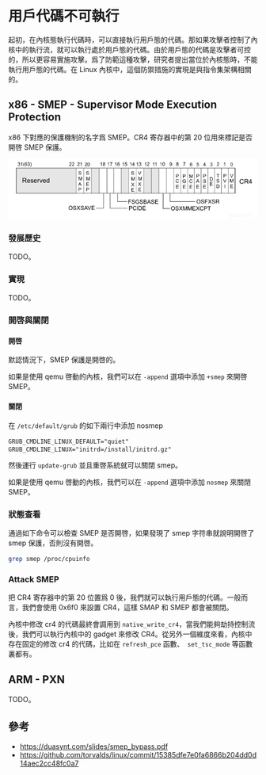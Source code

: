 # 用戶代碼不可執行

起初，在內核態執行代碼時，可以直接執行用戶態的代碼。那如果攻擊者控制了內核中的執行流，就可以執行處於用戶態的代碼。由於用戶態的代碼是攻擊者可控的，所以更容易實施攻擊。爲了防範這種攻擊，研究者提出當位於內核態時，不能執行用戶態的代碼。在 Linux 內核中，這個防禦措施的實現是與指令集架構相關的。

## x86 - SMEP - Supervisor Mode Execution Protection

x86 下對應的保護機制的名字爲 SMEP。CR4 寄存器中的第 20 位用來標記是否開啓 SMEP 保護。

![20180220141919-fc10512e-1605-1](figure/cr4.png)

### 發展歷史

TODO。

### 實現

TODO。

### 開啓與關閉

#### 開啓

默認情況下，SMEP 保護是開啓的。

如果是使用 qemu 啓動的內核，我們可以在 `-append` 選項中添加 `+smep` 來開啓 SMEP。

#### 關閉

在 `/etc/default/grub` 的如下兩行中添加 nosmep

```
GRUB_CMDLINE_LINUX_DEFAULT="quiet"  
GRUB_CMDLINE_LINUX="initrd=/install/initrd.gz"
```

然後運行 `update-grub` 並且重啓系統就可以關閉 smep。

如果是使用 qemu 啓動的內核，我們可以在 `-append` 選項中添加 `nosmep` 來關閉 SMEP。

### 狀態查看

通過如下命令可以檢查 SMEP 是否開啓，如果發現了 smep 字符串就說明開啓了 smep 保護，否則沒有開啓。

```bash
grep smep /proc/cpuinfo
```

### Attack SMEP

把 CR4 寄存器中的第 20 位置爲 0 後，我們就可以執行用戶態的代碼。一般而言，我們會使用 0x6f0 來設置 CR4，這樣 SMAP 和 SMEP 都會被關閉。

內核中修改 cr4 的代碼最終會調用到 `native_write_cr4`，當我們能夠劫持控制流後，我們可以執行內核中的 gadget 來修改 CR4。從另外一個維度來看，內核中存在固定的修改 cr4 的代碼，比如在 `refresh_pce` 函數、` set_tsc_mode` 等函數裏都有。

## ARM - PXN

TODO。

## 參考

- https://duasynt.com/slides/smep_bypass.pdf
- https://github.com/torvalds/linux/commit/15385dfe7e0fa6866b204dd0d14aec2cc48fc0a7